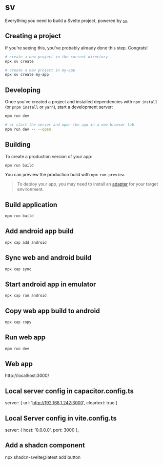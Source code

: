 # sv

Everything you need to build a Svelte project, powered by [`sv`](https://github.com/sveltejs/cli).

## Creating a project

If you're seeing this, you've probably already done this step. Congrats!

```bash
# create a new project in the current directory
npx sv create

# create a new project in my-app
npx sv create my-app
```

## Developing

Once you've created a project and installed dependencies with `npm install` (or `pnpm install` or `yarn`), start a development server:

```bash
npm run dev

# or start the server and open the app in a new browser tab
npm run dev -- --open
```

## Building

To create a production version of your app:

```bash
npm run build
```

You can preview the production build with `npm run preview`.

> To deploy your app, you may need to install an [adapter](https://svelte.dev/docs/kit/adapters) for your target environment.


## Build application

```bash
npm run build
```


## Add android app build

```bash
npx cap add android
```


## Sync web and android build

```bash
npx cap sync
```


## Start android app in emulator

```bash
npx cap run android
```


## Copy web app build to android

```bash
npx cap copy
```


## Run web app

```bash
npm run dev
```

## Web app

http://localhost:3000/


## Local server config in capacitor.config.ts

server: { url: 'http://192.168.1.242:3000', cleartext: true }

## Local Server config in vite.config.ts

server: { host: '0.0.0.0', port: 3000 },

## Add a shadcn component

npx shadcn-svelte@latest add button